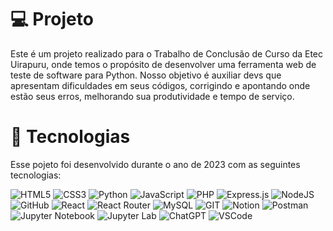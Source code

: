 # 💻 Projeto
Este é um projeto realizado para o Trabalho de Conclusão de Curso da Etec Uirapuru, onde temos o propósito de desenvolver uma ferramenta web de teste de software para Python. Nosso objetivo é auxiliar devs que apresentam dificuldades em seus códigos, corrigindo e apontando onde estão seus erros, melhorando sua produtividade e tempo de serviço.

# 🚀 Tecnologias
Esse pojeto foi desenvolvido durante o ano de 2023 com as seguintes tecnologias:

![HTML5](https://img.shields.io/badge/html5-0F1923?style=for-the-badge&logo=html5&logoColor=0BF0D5 ) 
![CSS3](https://img.shields.io/badge/css3-0F1923?style=for-the-badge&logo=css3&logoColor=0BF0D5 ) 
![Python](https://img.shields.io/badge/python-0F1923?style=for-the-badge&logo=python&logoColor=0BF0D5) 
![JavaScript](https://img.shields.io/badge/javascript-0F1923?style=for-the-badge&logo=javascript&logoColor=0BF0D5 ) 
![PHP](https://img.shields.io/badge/php-0F1923?style=for-the-badge&logo=php&logoColor=white) 
![Express.js](https://img.shields.io/badge/express.js-0F1923?style=for-the-badge&logo=express&logoColor=0BF0D5 ) 
![NodeJS](https://img.shields.io/badge/node.js-0F1923?style=for-the-badge&logo=node.js&logoColor=0BF0D5 ) 
![GitHub](https://img.shields.io/badge/GitHub-0F1923?style=for-the-badge&logo=github&logoColor=0BF0D5 ) 
![React](https://img.shields.io/badge/react-0F1923?style=for-the-badge&logo=react&logoColor=0BF0D5 ) 
![React Router](https://img.shields.io/badge/React_Router-0F1923?style=for-the-badge&logo=react-router&logoColor=0BF0D5 )
![MySQL](https://img.shields.io/badge/mysql-0F1923?style=for-the-badge&logo=mysql&logoColor=0BF0D5 )
![GIT](https://img.shields.io/badge/Git-0F1923?style=for-the-badge&logo=git&logoColor=0BF0D5 ) 
![Notion](https://img.shields.io/badge/Notion-0F1923?style=for-the-badge&logo=notion&logoColor=0BF0D5 ) 
![Postman](https://img.shields.io/badge/Postman-0F1923?style=for-the-badge&logo=postman&logoColor=0BF0D5 )
![Jupyter Notebook](https://img.shields.io/badge/Jupyter%20Notebook-0F1923?style=for-the-badge&logo=jupyter&logoColor=0BF0D5)
![Jupyter Lab](https://img.shields.io/badge/Jupyter%20Lab-0F1923?style=for-the-badge&logo=jupyter&logoColor=0BF0D5)
![ChatGPT](https://img.shields.io/badge/ChatGPT-0F1923?style=for-the-badge&logo=openai&logoColor=0BF0D5)
![VSCode](https://img.shields.io/badge/VSCode-0F1923?style=for-the-badge&logo=visualstudiocode&logoColor=0BF0D5 )

